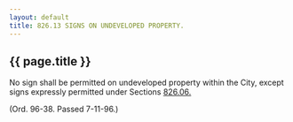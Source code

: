 ```yaml
---
layout: default 
title: 826.13 SIGNS ON UNDEVELOPED PROPERTY.
---
```


{{ page.title }}
----------------

No sign shall be permitted on undeveloped property within the City,
except signs expressly permitted under Sections [826.06.](3a854a95.html)

(Ord. 96-38. Passed 7-11-96.)
